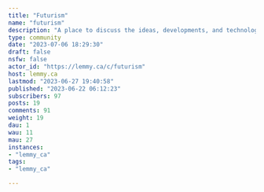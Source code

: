 ```yaml
---
title: "Futurism" 
name: "futurism"
description: "A place to discuss the ideas, developments, and technology that can and will shape the future of civilization. Tenats: (1) Concepts are often better treated in isolation -- eg: what if energy became near zero cost?     (2) Consider the law of unintended consequences -- eg: if this happens, then these other systems fail     (3) Pseudoscience and speculative physics are not welcome. Keep it grounded in reality.    (4) We are here to explore the parameter spaces of the future -- these includes political system changes that advances may trigger. Keep political discussions abstract and not about current affairs.     (5) No pumping of vapourware -- eg: battery tech announcements.See also: [!retrotechnology@lemmy.ca](/c/retrotechnology@lemmy.ca) and [!predictions@lemmy.ca](/c/predictions@lemmy.ca) "
type: community
date: "2023-07-06 18:29:30"
draft: false
nsfw: false
actor_id: "https://lemmy.ca/c/futurism"
host: lemmy.ca
lastmod: "2023-06-27 19:40:58"
published: "2023-06-22 06:12:23"
subscribers: 97
posts: 19
comments: 91
weight: 19
dau: 1
wau: 11
mau: 27
instances:
- "lemmy_ca"
tags: 
- "lemmy_ca"

---
```

